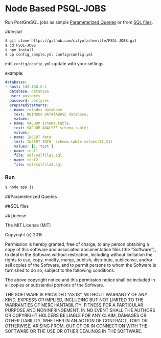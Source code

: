 # Node Based PSQL-JOBS

Run PostGreSQL jobs as simple [Parameterized Queries](#parameterized-queries) or from [SQL files](#sql-files).

##Install

```sh
$ git clone https://github.com/cityofasheville/PSQL-JOBS.git
$ cd PSQL-JOBS 
$ npm install 
$ cp config_sample.yml config/config.yml
```

edit `config/config.yml`
update with your settings.

example:

```yaml
databases:
- host: 192.168.0.1
  database: database
  user: postgres
  password: postgres
  preparedStatments:
  - name: reindex database
    text: REINDEX DATATABASE database;
    values:
  - name: VACUUM schema.table;
    text: VACUUM ANALYZE schema.table;
    values:
  - name: INSERT data
    test: INSERT INTO  schema.table values($1,$1)
    values: [1,'test']
  - name: test1
    file: sql/sqlfile1.sql
  - name: test2
    file: sql/sqlfile2.sql
````

### Run

```sh
$ node app.js
```

##Parameterized Queries

##SQL files


##License

The MIT License (MIT)

Copyright (c) 2015 

Permission is hereby granted, free of charge, to any person obtaining a copy
of this software and associated documentation files (the "Software"), to deal
in the Software without restriction, including without limitation the rights
to use, copy, modify, merge, publish, distribute, sublicense, and/or sell
copies of the Software, and to permit persons to whom the Software is
furnished to do so, subject to the following conditions:

The above copyright notice and this permission notice shall be included in all
copies or substantial portions of the Software.

THE SOFTWARE IS PROVIDED "AS IS", WITHOUT WARRANTY OF ANY KIND, EXPRESS OR
IMPLIED, INCLUDING BUT NOT LIMITED TO THE WARRANTIES OF MERCHANTABILITY,
FITNESS FOR A PARTICULAR PURPOSE AND NONINFRINGEMENT. IN NO EVENT SHALL THE
AUTHORS OR COPYRIGHT HOLDERS BE LIABLE FOR ANY CLAIM, DAMAGES OR OTHER
LIABILITY, WHETHER IN AN ACTION OF CONTRACT, TORT OR OTHERWISE, ARISING FROM,
OUT OF OR IN CONNECTION WITH THE SOFTWARE OR THE USE OR OTHER DEALINGS IN THE
SOFTWARE.


